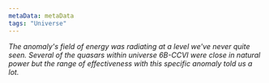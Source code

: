 ```yaml
---
metaData: metaData
tags: "Universe"
---
```


*The anomaly's field of energy was radiating at a level we've never quite seen. Several of the quasars within universe 6B-CCVI were close in natural power but the range of effectiveness with this specific anomaly told us a lot.*